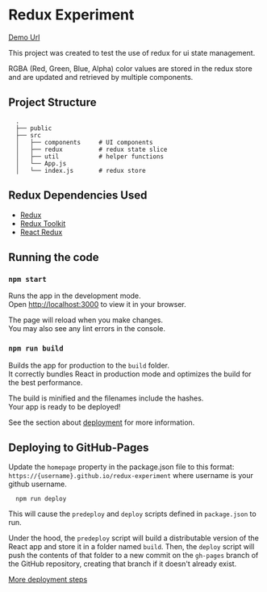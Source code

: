 # Redux Experiment

[Demo Url](https://sihlemkaza.github.io/redux-experiment/)

This project was created to test the use of redux for ui state management.

RGBA (Red, Green, Blue, Alpha) color values are stored in the redux store and are updated and retrieved by multiple components.

## Project Structure

```
  .
  ├── public                  
  ├── src
  │   ├── components     # UI components
  │   ├── redux          # redux state slice
  │   ├── util           # helper functions
  │   └── App.js
  │   └── index.js       # redux store 
```            

## Redux Dependencies Used

- [Redux](https://www.npmjs.com/package/redux)
- [Redux Toolkit](https://www.npmjs.com/package/@reduxjs/toolkit)
- [React Redux](https://www.npmjs.com/package/react-redux)

## Running the code

### `npm start`

Runs the app in the development mode.\
Open [http://localhost:3000](http://localhost:3000) to view it in your browser.

The page will reload when you make changes.\
You may also see any lint errors in the console.

### `npm run build`

Builds the app for production to the `build` folder.\
It correctly bundles React in production mode and optimizes the build for the best performance.

The build is minified and the filenames include the hashes.\
Your app is ready to be deployed!

See the section about [deployment](https://facebook.github.io/create-react-app/docs/deployment) for more information.

## Deploying to GitHub-Pages

Update the `homepage` property in the package.json file to this format: `https://{username}.github.io/redux-experiment` where username is your github username.

```
  npm run deploy
```
This will cause the `predeploy` and `deploy` scripts defined in `package.json` to run.

Under the hood, the `predeploy` script will build a distributable version of the React app and store it in a folder named `build`. Then, the `deploy` script will push the contents of that folder to a new commit on the `gh-pages` branch of the GitHub repository, creating that branch if it doesn't already exist.

[More deployment steps](https://github.com/gitname/react-gh-pages#readme)

